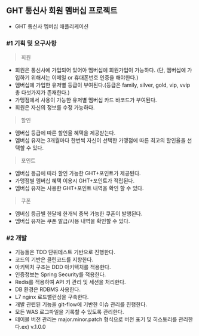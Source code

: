 ## GHT 통신사 회원 멤버십 프로젝트

- GHT 통신사 멤버십 애플리케이션
  
### #1 기획 및 요구사항

> 회원

- 회원은 통신사에 가입되어 있어야 멤버십에 회원가입이 가능하다. (단, 멤버십에 가입하기 위해서는 이메일 or 휴대폰번호 인증을 해야한다.)
- 멤버십에 가입한 유저별 등급이 부여된다.(등급은 family, silver, gold, vip, vvip 총 다섯가지가 존재한다.)
- 가맹점에서 사용이 가능한 유저별 멤버십 카드 바코드가 부여된다.
- 회원은 자신의 정보를 수정 가능하다.
  
> 할인

- 멤버십 등급에 따른 할인율 혜택을 제공받는다.
- 멤버십 유저는 3개월마다 한번씩 자신이 선택한 가맹점에 따른 최고의 할인율을 선택할 수 있다.

> 포인트

- 멤버십 등급에 따라 할인 가능한 GHT+포인트가 제공된다.
- 가맹점별 멤버십 혜택 이용시 GHT+포인트가 적립된다.
- 멤버십 유저는 사용한 GHT+포인트 내역을 확인 할 수 있다.

> 쿠폰

- 멤버십 등급별 한달에 한개씩 중복 가능한 쿠폰이 발행된다.
- 멤버십 유저는 쿠폰 발급/사용 내역을 확인할 수 있다.

### #2 개발

- 기능들은 TDD 단위테스트 기반으로 진행한다.
- 코드의 기반은 클린코드를 지향한다.
- 아키텍처 구조는 DDD 아키텍처를 적용한다.
- 인증정보는 Spring Security를 적용한다.
- Redis를 적용하여 API 키 관리 및 세션을 처리한다.
- DB 환경은 RDBMS 사용한다.
- L7 nginx 로드밸런싱을 구축한다.
- 개발 관련된 기능을 git-flow에 기반한 이슈 관리를 진행한다.
- 모든 WAS 로그파일을 기록할 수 있도록 관리한다.
- 테이블 버전 관리는 major.minor.patch 형식으로 버전 표기 및 히스토리를 관리한다.ex) v.1.0.0